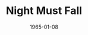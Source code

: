 ---
title: Night Must Fall
date: 1965-01-08
closing_date: 1965-01-16
layout: productions
featured_image: 
image_caption:
image_credit:
playbill:
category:
Theatre: Theatre Jacksonville
Venue: Little Theatre
cast:
  Mrs. Bramson: Jocelyn Brown
  Olivia Grayne: Olivia Rusinek
  Hubert Laurie: Ed Heist 
  Nurse Libby: Mary Frances Thornhill
  Mrs. Terence: Gretchen Hannon
  Dora Parkoe: Sanra Newman
  Inspector Belize: Bernie Shainbrown
  Dan: Al Pinan
crew:
  Director: George Ballis
  Production Designer: Larry Riddle
  Stage Manager: Tim McManus
  Lighting: Peggy Miller
  Costumes:
    - Ruth Coleman
    - Walter Sargent
    - Ruth Perry
    - Louise McDermot
  Make-up:
    - A. Ira Fink
    - Beverly Fink
  Properties:
    - Gladys Dale
    - Gayle Swymer
    - Esther Barnes
    - Bambi Bowen
    - Edna Oakley
    - Virginia Popwell
    - Gladys Witten
  Set Crew:
    - Dixie Cohen
    - Robert Agnew
    - Gwyda Agnew
    - Gladys Witten
    - Gladys Dale
    - Donna Lasco
    - Bill Longshore
    - David Goodman
    - Jean Goodman
  Sound: Leni Bessette
  Sound Arrangement:
    - Thelma Baker
    - George Ballis
  Sound Recording: Gretchen Hannon
  Program Cover: Richard Lyons
external_links:
---